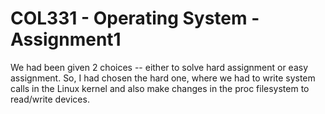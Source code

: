 # COL331 - Operating System - Assignment1

We had been given 2 choices -- either to solve hard assignment or easy assignment. So, I had chosen the hard one, where we had to write system calls in the Linux kernel and also make changes in the proc filesystem to read/write devices.
